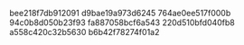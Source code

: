bee218f7db912091
d9bae19a973d6245
764ae0ee517f000b
94c0b8d050b23f93
fa887058bcf6a543
220d510bfd040fb8
a558c420c32b5630
b6b42f78274f01a2
